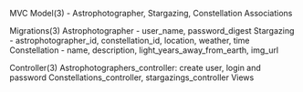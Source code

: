 MVC
Model(3) - Astrophotographer, Stargazing, Constellation
Associations

Migrations(3)
Astrophotographer - user_name, password_digest
Stargazing - astrophotographer_id, constellation_id, location, weather, time
Constellation - name, description, light_years_away_from_earth, img_url

Controller(3)
Astrophotographers_controller: create user, login and password
Constellations_controller, stargazings_controller
Views
